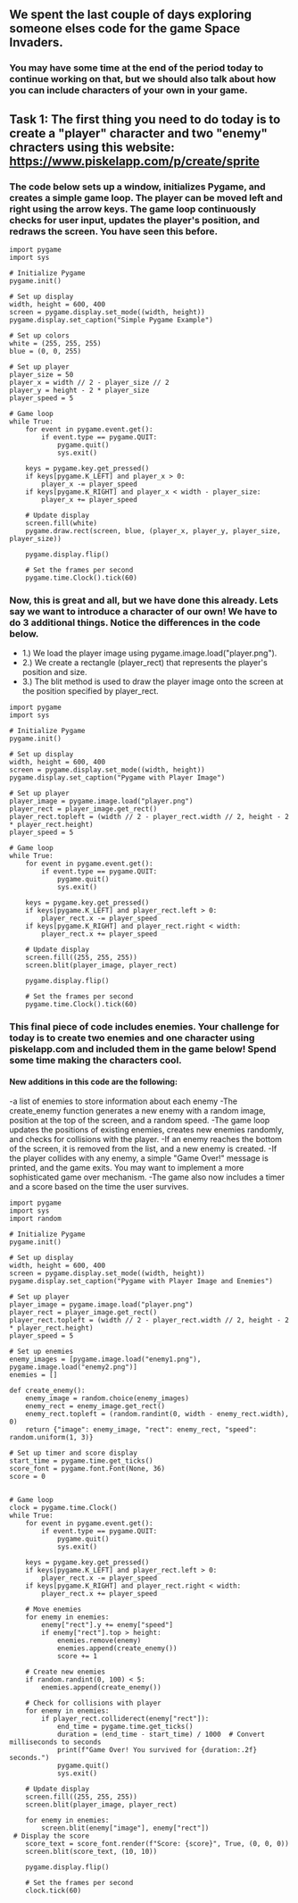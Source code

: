 ## We spent the last couple of days exploring someone elses code for the game Space Invaders.
### You may have some time at the end of the period today to continue working on that, but we should also talk about how you can include characters of your own in your game. 


## Task 1: The first thing you need to do today is to create a "player" character and two "enemy" chracters using this website: https://www.piskelapp.com/p/create/sprite 



### The code below sets up a window, initializes Pygame, and creates a simple game loop. The player can be moved left and right using the arrow keys. The game loop continuously checks for user input, updates the player's position, and redraws the screen. You have seen this before. 
```
import pygame
import sys

# Initialize Pygame
pygame.init()

# Set up display
width, height = 600, 400
screen = pygame.display.set_mode((width, height))
pygame.display.set_caption("Simple Pygame Example")

# Set up colors
white = (255, 255, 255)
blue = (0, 0, 255)

# Set up player
player_size = 50
player_x = width // 2 - player_size // 2
player_y = height - 2 * player_size
player_speed = 5

# Game loop
while True:
    for event in pygame.event.get():
        if event.type == pygame.QUIT:
            pygame.quit()
            sys.exit()

    keys = pygame.key.get_pressed()
    if keys[pygame.K_LEFT] and player_x > 0:
        player_x -= player_speed
    if keys[pygame.K_RIGHT] and player_x < width - player_size:
        player_x += player_speed

    # Update display
    screen.fill(white)
    pygame.draw.rect(screen, blue, (player_x, player_y, player_size, player_size))

    pygame.display.flip()

    # Set the frames per second
    pygame.time.Clock().tick(60)
```
### Now, this is great and all, but we have done this already. Lets say we want to introduce a character of our own! We have to do 3 additional things. Notice the differences in the code below. 
- 1.) We load the player image using pygame.image.load("player.png").
- 2.) We create a rectangle (player_rect) that represents the player's position and size.
- 3.) The blit method is used to draw the player image onto the screen at the position specified by player_rect.
  
```
import pygame
import sys

# Initialize Pygame
pygame.init()

# Set up display
width, height = 600, 400
screen = pygame.display.set_mode((width, height))
pygame.display.set_caption("Pygame with Player Image")

# Set up player
player_image = pygame.image.load("player.png")
player_rect = player_image.get_rect()
player_rect.topleft = (width // 2 - player_rect.width // 2, height - 2 * player_rect.height)
player_speed = 5

# Game loop
while True:
    for event in pygame.event.get():
        if event.type == pygame.QUIT:
            pygame.quit()
            sys.exit()

    keys = pygame.key.get_pressed()
    if keys[pygame.K_LEFT] and player_rect.left > 0:
        player_rect.x -= player_speed
    if keys[pygame.K_RIGHT] and player_rect.right < width:
        player_rect.x += player_speed

    # Update display
    screen.fill((255, 255, 255))
    screen.blit(player_image, player_rect)

    pygame.display.flip()

    # Set the frames per second
    pygame.time.Clock().tick(60)

```
### This final piece of code includes enemies. Your challenge for today is to create two enemies and one character using piskelapp.com and included them in the game below! Spend some time making the characters cool.
#### New additions in this code are the following: 
-a list of enemies to store information about each enemy
-The create_enemy function generates a new enemy with a random image, position at the top of the screen, and a random speed.
-The game loop updates the positions of existing enemies, creates new enemies randomly, and checks for collisions with the player.
-If an enemy reaches the bottom of the screen, it is removed from the list, and a new enemy is created.
-If the player collides with any enemy, a simple "Game Over!" message is printed, and the game exits. You may want to implement a more sophisticated game over mechanism.
-The game also now includes a timer and a score based on the time the user survives. 

```
import pygame
import sys
import random

# Initialize Pygame
pygame.init()

# Set up display
width, height = 600, 400
screen = pygame.display.set_mode((width, height))
pygame.display.set_caption("Pygame with Player Image and Enemies")

# Set up player
player_image = pygame.image.load("player.png")
player_rect = player_image.get_rect()
player_rect.topleft = (width // 2 - player_rect.width // 2, height - 2 * player_rect.height)
player_speed = 5

# Set up enemies
enemy_images = [pygame.image.load("enemy1.png"), pygame.image.load("enemy2.png")]
enemies = []

def create_enemy():
    enemy_image = random.choice(enemy_images)
    enemy_rect = enemy_image.get_rect()
    enemy_rect.topleft = (random.randint(0, width - enemy_rect.width), 0)
    return {"image": enemy_image, "rect": enemy_rect, "speed": random.uniform(1, 3)}

# Set up timer and score display
start_time = pygame.time.get_ticks()
score_font = pygame.font.Font(None, 36)
score = 0


# Game loop
clock = pygame.time.Clock()
while True:
    for event in pygame.event.get():
        if event.type == pygame.QUIT:
            pygame.quit()
            sys.exit()

    keys = pygame.key.get_pressed()
    if keys[pygame.K_LEFT] and player_rect.left > 0:
        player_rect.x -= player_speed
    if keys[pygame.K_RIGHT] and player_rect.right < width:
        player_rect.x += player_speed

    # Move enemies
    for enemy in enemies:
        enemy["rect"].y += enemy["speed"]
        if enemy["rect"].top > height:
            enemies.remove(enemy)
            enemies.append(create_enemy())
            score += 1 

    # Create new enemies
    if random.randint(0, 100) < 5:
        enemies.append(create_enemy())

    # Check for collisions with player
    for enemy in enemies:
        if player_rect.colliderect(enemy["rect"]):
            end_time = pygame.time.get_ticks()
            duration = (end_time - start_time) / 1000  # Convert milliseconds to seconds
            print(f"Game Over! You survived for {duration:.2f} seconds.")
            pygame.quit()
            sys.exit()

    # Update display
    screen.fill((255, 255, 255))
    screen.blit(player_image, player_rect)

    for enemy in enemies:
        screen.blit(enemy["image"], enemy["rect"])
 # Display the score
    score_text = score_font.render(f"Score: {score}", True, (0, 0, 0))
    screen.blit(score_text, (10, 10))

    pygame.display.flip()

    # Set the frames per second
    clock.tick(60)
```

